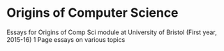 # Origins of Computer Science

Essays for Origins of Comp Sci module at University of Bristol (First year, 2015-16)
1 Page essays on various topics

